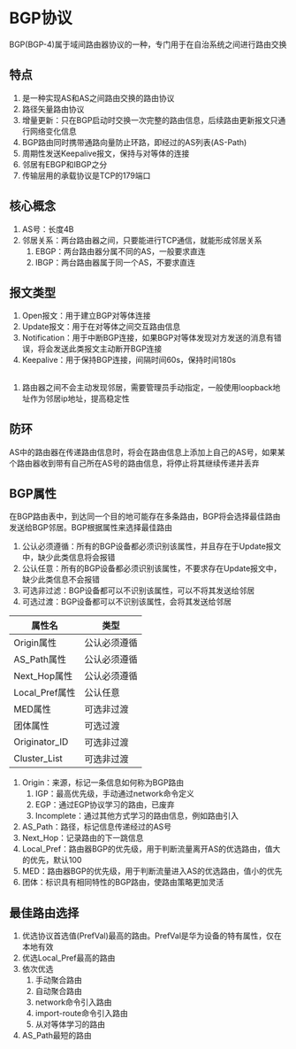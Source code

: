 # BGP协议
BGP(BGP-4)属于域间路由器协议的一种，专门用于在自治系统之间进行路由交换

## 特点
1. 是一种实现AS和AS之间路由交换的路由协议
2. 路径矢量路由协议
3. 增量更新：只在BGP启动时交换一次完整的路由信息，后续路由更新报文只通行网络变化信息
4. BGP路由同时携带通路向量防止环路，即经过的AS列表(AS-Path)
5. 周期性发送Keepalive报文，保持与对等体的连接
6. 邻居有EBGP和IBGP之分
7. 传输层用的承载协议是TCP的179端口

## 核心概念
1. AS号：长度4B
2. 邻居关系：两台路由器之间，只要能进行TCP通信，就能形成邻居关系
   1. EBGP：两台路由器分属不同的AS，一般要求直连
   2. IBGP：两台路由器属于同一个AS，不要求直连

## 报文类型
1. Open报文：用于建立BGP对等体连接
2. Update报文：用于在对等体之间交互路由信息
3. Notification：用于中断BGP连接，如果BGP对等体发现对方发送的消息有错误，将会发送此类报文主动断开BGP连接
4. Keepalive：用于保持BGP连接，间隔时间60s，保持时间180s

## 
1. 路由器之间不会主动发现邻居，需要管理员手动指定，一般使用loopback地址作为邻居ip地址，提高稳定性

## 防环
AS中的路由器在传递路由信息时，将会在路由信息上添加上自己的AS号，如果某个路由器收到带有自己所在AS号的路由信息，将停止将其继续传递并丢弃

## BGP属性
在BGP路由表中，到达同一个目的地可能存在多条路由，BGP将会选择最佳路由发送给BGP邻居。BGP根据属性来选择最佳路由
1. 公认必须遵循：所有的BGP设备都必须识别该属性，并且存在于Update报文中，缺少此类信息将会报错
2. 公认任意：所有的BGP设备都必须识别该属性，不要求存在Update报文中，缺少此类信息不会报错
3. 可选非过滤：BGP设备都可以不识别该属性，可以不将其发送给邻居
4. 可选过渡：BGP设备都可以不识别该属性，会将其发送给邻居

| 属性名         | 类型         |
| -------------- | ------------ |
| Origin属性     | 公认必须遵循 |
| AS_Path属性    | 公认必须遵循 |
| Next_Hop属性   | 公认必须遵循 |
| Local_Pref属性 | 公认任意     |
| MED属性        | 可选非过渡   |
| 团体属性       | 可选过渡     |
| Originator_ID  | 可选非过渡   |
| Cluster_List   | 可选非过渡   |

1. Origin：来源，标记一条信息如何称为BGP路由
   1. IGP：最高优先级，手动通过network命令定义
   2. EGP：通过EGP协议学习的路由，已废弃
   3. Incomplete：通过其他方式学习的路由信息，例如路由引入
2. AS_Path：路径，标记信息传递经过的AS号
3. Next_Hop：记录路由的下一跳信息
4. Local_Pref：路由器BGP的优先级，用于判断流量离开AS的优选路由，值大的优先，默认100
5. MED：路由器BGP的优先级，用于判断流量进入AS的优选路由，值小的优先
6. 团体：标识具有相同特性的BGP路由，使路由策略更加灵活

## 最佳路由选择
1. 优选协议首选值(PrefVal)最高的路由。PrefVal是华为设备的特有属性，仅在本地有效
2. 优选Local_Pref最高的路由
3. 依次优选
   1. 手动聚合路由
   2. 自动聚合路由
   3. network命令引入路由
   4. import-route命令引入路由
   5. 从对等体学习的路由
4. AS_Path最短的路由